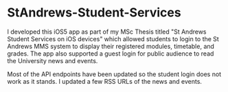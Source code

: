 # StAndrews-Student-Services

I developed this iOS5 app as part of my MSc Thesis titled "St Andrews Student Services on iOS devices" which allowed students to login to the St Andrews MMS system to display their registered modules, timetable, and grades. The app also supported a guest login for public audience to read the University news and events.

Most of the API endpoints have been updated so the student login does not work as it stands. I updated a few RSS URLs of the news and events.

